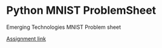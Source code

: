 # Python MNIST ProblemSheet

Emerging Technologies MNIST Problem sheet

[Assignment link](https://github.com/emerging-technologies/emerging-technologies.github.io/blob/master/problems/digits.md)

